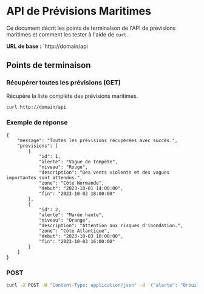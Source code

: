 # API de Prévisions Maritimes

Ce document décrit les points de terminaison de l'API de prévisions maritimes et comment les tester à l'aide de `curl`.

**URL de base :** `http://domain/api

## Points de terminaison

### Récupérer toutes les prévisions (GET)

Récupère la liste complète des prévisions maritimes.

```bash
curl http://domain/api
```
### Exemple de réponse

```
{
    "message": "Toutes les prévisions récupérées avec succès.",
    "previsions": [
        {
            "id": 1,
            "alerte": "Vague de tempête",
            "niveau": "Rouge",
            "description": "Des vents violents et des vagues importantes sont attendus.",
            "zone": "Côte Normande",
            "debut": "2023-10-01 14:00:00",
            "fin": "2023-10-02 18:00:00"
        },
        {
            "id": 2,
            "alerte": "Marée haute",
            "niveau": "Orange",
            "description": "Attention aux risques d'inondation.",
            "zone": "Côte Atlantique",
            "debut": "2023-10-03 10:00:00",
            "fin": "2023-10-03 16:00:00"
        }
    ]
}
````
### POST

```bash
curl -X POST -H "Content-Type: application/json" -d '{"alerte": "Brouillard", "niveau": "Jaune", "description": "Visibilité réduite attendue.", "zone": "Manche Ouest", "debut": "2025-04-26 06:00:00", "fin": "2025-04-26 10:00:00"}' http://localhost:8080/api
